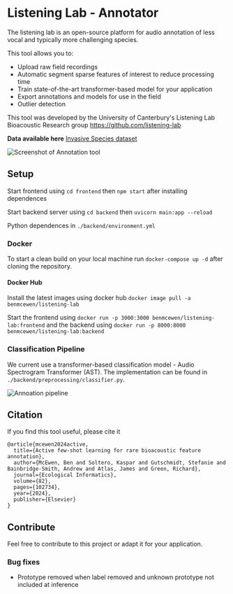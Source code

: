 # Listening Lab - Annotator
The listening lab is an open-source platform for audio annotation of less vocal and typically more challenging species. 

This tool allows you to:
- Upload raw field recordings
- Automatic segment sparse features of interest to reduce processing time
- Train state-of-the-art transformer-based model for your application
- Export annotations and models for use in the field
- Outlier detection

This tool was developed by the University of Canterbury's Listening Lab Bioacoustic Research group <https://github.com/listening-lab> 

**Data available here** [Invasive Species dataset](https://kaggle.com/datasets/0f51f43c1b9340d2180656990e32532a3e87afc8520f153111b6ba39ebcad073)

![Screenshot of Annotation tool](/frontend/src/utils/fieldrecording.png)

## Setup
Start frontend using `cd frontend` then `npm start` after installing dependences

Start backend server using `cd backend` then `uvicorn main:app --reload`

Python dependences in `./backend/environment.yml`

### Docker
To start a clean build on your local machine run `docker-compose up -d` after cloning the repository. 

#### Docker Hub
Install the latest images using docker hub `docker image pull -a benmcewen/listening-lab`

Start the frontend using `docker run -p 3000:3000 benmcewen/listening-lab:frontend` and the backend using `docker run -p 8000:8000 benmcewen/listening-lab:backend`

### Classification Pipeline
We current use a transformer-based classification model - Audio Spectrogram Transformer (AST). The implementation can be found in `./backend/preprocessing/classifier.py`. 

![Annoation pipeline](/frontend/src/utils/pipeline.png)

## Citation
If you find this tool useful, please cite it
```
@article{mcewen2024active,
  title={Active few-shot learning for rare bioacoustic feature annotation},
  author={McEwen, Ben and Soltero, Kaspar and Gutschmidt, Stefanie and Bainbridge-Smith, Andrew and Atlas, James and Green, Richard},
  journal={Ecological Informatics},
  volume={82},
  pages={102734},
  year={2024},
  publisher={Elsevier}
}
```

## Contribute
Feel free to contribute to this project or adapt it for your application. 


### Bug fixes
- Prototype removed when label removed and unknown prototype not included at inference
